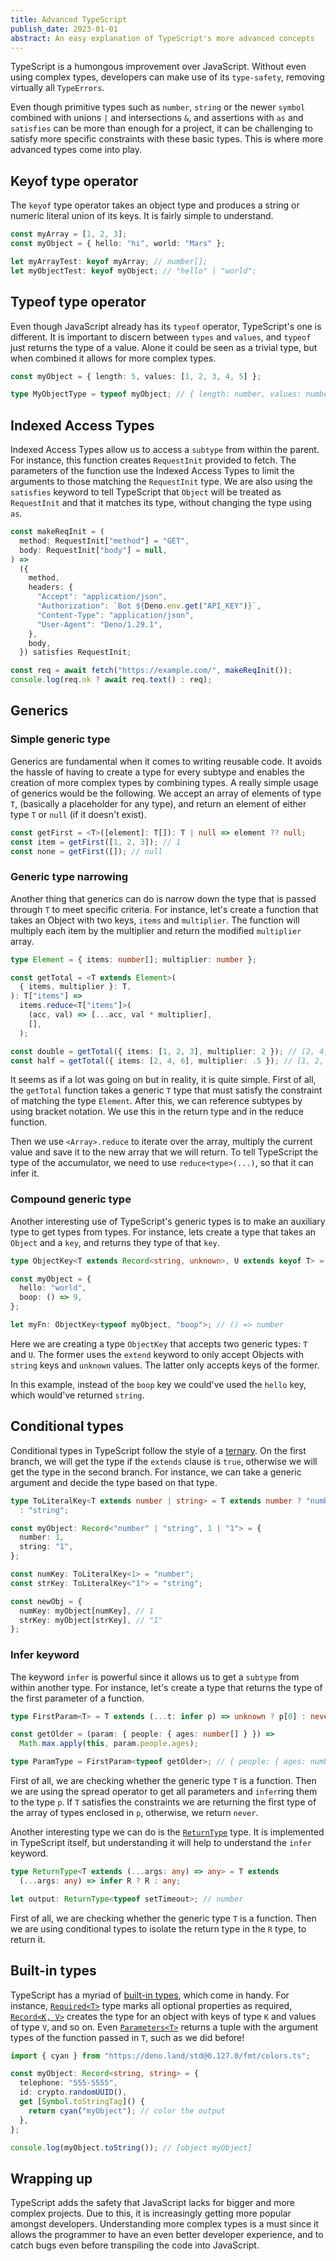 ```yaml
---
title: Advanced TypeScript
publish_date: 2023-01-01
abstract: An easy explanation of TypeScript's more advanced concepts
---
```


TypeScript is a humongous improvement over JavaScript. Without even using
complex types, developers can make use of its `type-safety`, removing virtually
all `TypeErrors`.

Even though primitive types such as `number`, `string` or the newer `symbol`
combined with unions `|` and intersections `&`, and assertions with `as` and
`satisfies` can be more than enough for a project, it can be challenging to
satisfy more specific constraints with these basic types. This is where more
advanced types come into play.

## Keyof type operator

The `keyof` type operator takes an object type and produces a string or numeric
literal union of its keys. It is fairly simple to understand.

```ts
const myArray = [1, 2, 3];
const myObject = { hello: "hi", world: "Mars" };

let myArrayTest: keyof myArray; // number[];
let myObjectTest: keyof myObject; // "hello" | "world";
```

## Typeof type operator

Even though JavaScript already has its `typeof` operator, TypeScript's one is
different. It is important to discern between `types` and `values`, and `typeof`
just returns the type of a value. Alone it could be seen as a trivial type, but
when combined it allows for more complex types.

```ts
const myObject = { length: 5, values: [1, 2, 3, 4, 5] };

type MyObjectType = typeof myObject; // { length: number, values: number[] };
```

## Indexed Access Types

Indexed Access Types allow us to access a `subtype` from within the parent. For
instance, this function creates `RequestInit` provided to fetch. The parameters
of the function use the Indexed Access Types to limit the arguments to those
matching the `RequestInit` type. We are also using the `satisfies` keyword to
tell TypeScript that `Object` will be treated as `RequestInit` and that it
matches its type, without changing the type using `as`.

```ts
const makeReqInit = (
  method: RequestInit["method"] = "GET",
  body: RequestInit["body"] = null,
) =>
  ({
    method,
    headers: {
      "Accept": "application/json",
      "Authorization": `Bot ${Deno.env.get("API_KEY")}`,
      "Content-Type": "application/json",
      "User-Agent": "Deno/1.29.1",
    },
    body,
  }) satisfies RequestInit;

const req = await fetch("https://example.com/", makeReqInit());
console.log(req.ok ? await req.text() : req);
```

## Generics

### Simple generic type

Generics are fundamental when it comes to writing reusable code. It avoids the
hassle of having to create a type for every subtype and enables the creation of
more complex types by combining types. A really simple usage of generics would
be the following. We accept an array of elements of type `T`, (basically a
placeholder for any type), and return an element of either type `T` or `null`
(if it doesn't exist).

```ts
const getFirst = <T>([element]: T[]): T | null => element ?? null;
const item = getFirst([1, 2, 3]); // 1
const none = getFirst([]); // null
```

### Generic type narrowing

Another thing that generics can do is narrow down the type that is passed
through `T` to meet specific criteria. For instance, let's create a function
that takes an Object with two keys, `items` and `multiplier`. The function will
multiply each item by the multiplier and return the modified `multiplier` array.

```ts
type Element = { items: number[]; multiplier: number };

const getTotal = <T extends Element>(
  { items, multiplier }: T,
): T["items"] =>
  items.reduce<T["items"]>(
    (acc, val) => [...acc, val * multiplier],
    [],
  );

const double = getTotal({ items: [1, 2, 3], multiplier: 2 }); // [2, 4, 6]
const half = getTotal({ items: [2, 4, 6], multiplier: .5 }); // [1, 2, 3]
```

It seems as if a lot was going on but in reality, it is quite simple. First of
all, the `getTotal` function takes a generic `T` type that must satisfy the
constraint of matching the type `Element`. After this, we can reference subtypes
by using bracket notation. We use this in the return type and in the reduce
function.

Then we use `<Array>.reduce` to iterate over the array, multiply the current
value and save it to the new array that we will return. To tell TypeScript the
type of the accumulator, we need to use `reduce<type>(...)`, so that it can
infer it.

### Compound generic type

Another interesting use of TypeScript's generic types is to make an auxiliary
type to get types from types. For instance, lets create a type that takes an
`Object` and a `key`, and returns they type of that `key`.

```ts
type ObjectKey<T extends Record<string, unknown>, U extends keyof T> = T[U];

const myObject = {
  hello: "world",
  boop: () => 9,
};

let myFn: ObjectKey<typeof myObject, "boop">; // () => number
```

Here we are creating a type `ObjectKey` that accepts two generic types: `T` and
`U`. The former uses the `extend` keyword to only accept Objects with `string`
keys and `unknown` values. The latter only accepts keys of the former.

In this example, instead of the `boop` key we could've used the `hello` key,
which would've returned `string`.

## Conditional types

Conditional types in TypeScript follow the style of a
[ternary](https://developer.mozilla.org/en-US/docs/Web/JavaScript/Reference/Operators/Conditional_Operator).
On the first branch, we will get the type if the `extends` clause is `true`,
otherwise we will get the type in the second branch. For instance, we can take a
generic argument and decide the type based on that type.

```ts
type ToLiteralKey<T extends number | string> = T extends number ? "number"
  : "string";

const myObject: Record<"number" | "string", 1 | "1"> = {
  number: 1,
  string: "1",
};

const numKey: ToLiteralKey<1> = "number";
const strKey: ToLiteralKey<"1"> = "string";

const newObj = {
  numKey: myObject[numKey], // 1
  strKey: myObject[strKey], // "1"
};
```

### Infer keyword

The keyword `infer` is powerful since it allows us to get a `subtype` from
within another type. For instance, let's create a type that returns the type of
the first parameter of a function.

```ts
type FirstParam<T> = T extends (...t: infer p) => unknown ? p[0] : never;

const getOlder = (param: { people: { ages: number[] } }) =>
  Math.max.apply(this, param.people.ages);

type ParamType = FirstParam<typeof getOlder>; // { people: { ages: number[] } };
```

First of all, we are checking whether the generic type `T` is a function. Then
we are using the spread operator to get all parameters and `infer`ring them to
the type `p`. If `T` satisfies the constraints we are returning the first type
of the array of types enclosed in `p`, otherwise, we return `never`.

Another interesting type we can do is the
[`ReturnType`](https://www.typescriptlang.org/docs/handbook/utility-types.html#returntypetype)
type. It is implemented in TypeScript itself, but understanding it will help to
understand the `infer` keyword.

```ts
type ReturnType<T extends (...args: any) => any> = T extends
  (...args: any) => infer R ? R : any;

let output: ReturnType<typeof setTimeout>; // number
```

First of all, we are checking whether the generic type `T` is a function. Then
we are using conditional types to isolate the return type in the `R` type, to
return it.

## Built-in types

TypeScript has a myriad of
[built-in types](https://www.typescriptlang.org/docs/handbook/utility-types.html),
which come in handy. For instance,
[`Required<T>`](https://www.typescriptlang.org/docs/handbook/utility-types.html#requiredtype)
type marks all optional properties as required,
[`Record<K, V>`](https://www.typescriptlang.org/docs/handbook/utility-types.html#recordkeys-type)
creates the type for an object with keys of type `K` and values of type `V`, and
so on. Even
[`Parameters<T>`](https://www.typescriptlang.org/docs/handbook/utility-types.html#parameterstype)
returns a tuple with the argument types of the function passed in `T`, such as
we did before!

```ts
import { cyan } from "https://deno.land/std@0.127.0/fmt/colors.ts";

const myObject: Record<string, string> = {
  telephone: "555-5555",
  id: crypto.randomUUID(),
  get [Symbol.toStringTag]() {
    return cyan("myObject"); // color the output
  },
};

console.log(myObject.toString()); // [object myObject]
```

## Wrapping up

TypeScript adds the safety that JavaScript lacks for bigger and more complex
projects. Due to this, it is increasingly getting more popular amongst
developers. Understanding more complex types is a must since it allows the
programmer to have an even better developer experience, and to catch bugs even
before transpiling the code into JavaScript.
